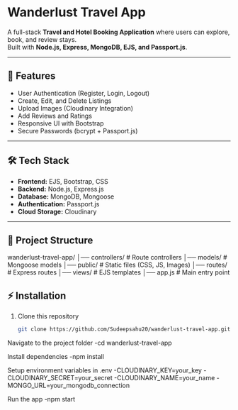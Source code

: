 # Wanderlust Travel App

A full-stack **Travel and Hotel Booking Application** where users can explore, book, and review stays.  
Built with **Node.js, Express, MongoDB, EJS, and Passport.js**.

---

## 🚀 Features
- User Authentication (Register, Login, Logout)
- Create, Edit, and Delete Listings
- Upload Images (Cloudinary Integration)
- Add Reviews and Ratings
- Responsive UI with Bootstrap
- Secure Passwords (bcrypt + Passport.js)

---

## 🛠️ Tech Stack
- **Frontend:** EJS, Bootstrap, CSS
- **Backend:** Node.js, Express.js
- **Database:** MongoDB, Mongoose
- **Authentication:** Passport.js
- **Cloud Storage:** Cloudinary

---

## 📂 Project Structure
wanderlust-travel-app/
│── controllers/ # Route controllers
│── models/ # Mongoose models
│── public/ # Static files (CSS, JS, Images)
│── routes/ # Express routes
│── views/ # EJS templates
│── app.js # Main entry point 


## ⚡ Installation
1. Clone this repository  
   ```bash
   git clone https://github.com/Sudeepsahu20/wanderlust-travel-app.git


Navigate to the project folder 
-cd wanderlust-travel-app

Install dependencies
-npm install

Setup environment variables in .env
-CLOUDINARY_KEY=your_key
-CLOUDINARY_SECRET=your_secret
-CLOUDINARY_NAME=your_name
-MONGO_URL=your_mongodb_connection

Run the app
-npm start

